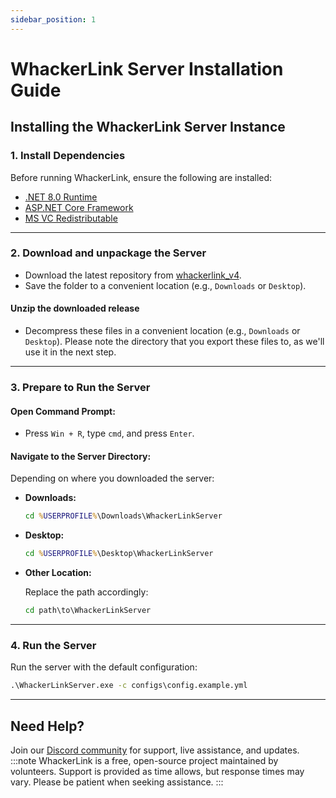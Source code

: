 ```yaml
---
sidebar_position: 1
---
```

# WhackerLink Server Installation Guide

## Installing the WhackerLink Server Instance

### 1. Install Dependencies

Before running WhackerLink, ensure the following are installed:

- [.NET 8.0 Runtime](https://aka.ms/dotnet-core-applaunch?missing_runtime=true&arch=x86&rid=win-x86&os=win10&apphost_version=8.0.13)
- [ASP.NET Core Framework](https://aka.ms/dotnet-core-applaunch?framework=Microsoft.AspNetCore.App&framework_version=8.0.0&arch=x86&rid=win-x86&os=win10)
- [MS VC Redistributable](https://aka.ms/vs/17/release/vc_redist.x86.exe)

---

### 2. Download and unpackage the Server

- Download the latest repository from [whackerlink_v4](https://github.com/WhackerLink/whackerlink_v4/releases).
- Save the folder to a convenient location (e.g., `Downloads` or `Desktop`).

#### Unzip the downloaded release

- Decompress these files in a convenient location (e.g., `Downloads` or `Desktop`). Please note the directory that you export these files to, as we'll use it in the next step.

---

### 3. Prepare to Run the Server

#### Open Command Prompt:

- Press `Win + R`, type `cmd`, and press `Enter`.

#### Navigate to the Server Directory:

Depending on where you downloaded the server:

- **Downloads:**

  ```cmd
  cd %USERPROFILE%\Downloads\WhackerLinkServer
  ```

- **Desktop:**

  ```cmd
  cd %USERPROFILE%\Desktop\WhackerLinkServer
  ```

- **Other Location:**

  Replace the path accordingly:

  ```cmd
  cd path\to\WhackerLinkServer
  ```

---

### 4. Run the Server

Run the server with the default configuration:

```cmd
.\WhackerLinkServer.exe -c configs\config.example.yml
```

---

## Need Help?

Join our [Discord community](https://discord.gg/FeQMmc33VV) for support, live assistance, and updates.
:::note
WhackerLink is a free, open-source project maintained by volunteers. Support is provided as time allows, but response times may vary. Please be patient when seeking assistance.
:::